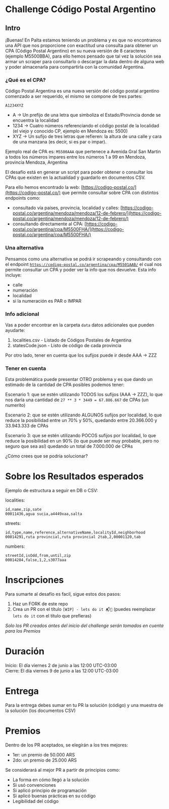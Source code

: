 # Challenge Código Postal Argentino

## Intro

¡Buenas! En Palta estamos teniendo un problema y es que no encontramos una API que nos proporcione con exactitud una consulta para obtener un CPA (Código Postal Argentino) en su nueva versión de 8 caracteres (ejemplo M5500BBA), para ello hemos pensado que tal vez la solución sea armar un scraper para consultarlo o descargar la data dentro de alguna web y poder almacenarla para compartirla con la comunidad Argentina.

### ¿Qué es el CPA?

Código Postal Argentina es una nueva versión del código postal argentino comenzado a ser requerido, el mismo se compone de tres partes:

`A1234XYZ`

- A -> Un prefijo de una letra que simboliza el Estado/Provincia donde se encuentra la localidad
- 1234 -> Cuatro números referenciando el código postal de la localidad (el viejo y conocido CP, ejemplo en Mendoza es: 5500)
- XYZ -> Un sufijo de tres letras que refieren: la altura de una calle y cara de una manzana (es decir, si es par o impar).

Ejemplo real de CPA es: `M5500AAA` que pertenece a Avenida Gral San Martin a todos los números impares entre los números 1 a 99 en Mendoza, provincia Mendoza, Argentina

El desafío está en generar un script para poder obtener o consultar los CPAs que existen en la actualidad y guardarlo en documentos CSV.

Para ello hemos encontrado la web: [https://codigo-postal.co/](https://codigo-postal.co/) que permite consultar sobre CPA con distintos endpoints como:

- consultado vía países, provincia, localidad y calles: [https://codigo-postal.co/argentina/mendoza/mendoza/12-de-febrero/](https://codigo-postal.co/argentina/mendoza/mendoza/12-de-febrero/)
- consultando directamente al CPA: [https://codigo-postal.co/argentina/cpa/M5500FHA/](https://codigo-postal.co/argentina/cpa/M5500FHA/)

### Una alternativa

Pensamos como una alternativa se podrá ir scrapeando y consultando con el endpoint [`https://codigo-postal.co/argentina/cpa/M5501AAB/`](https://codigo-postal.co/argentina/cpa/M5501AAB/) el cual nos permite consultar un CPA y poder ver la info que nos devuelve. Esta info incluye:

- calle
- numeración
- localidad
- si la numeración es PAR o IMPAR

### Info adicional

Vas a poder encontrar en la carpeta `data` datos adicionales que pueden ayudarte:

1. localities.csv - Listado de Códigos Postales de Argentina
2. statesCode.json - Listo de código de cada provincia

Por otro lado, tener en cuenta que los sufijos puede ir desde AAA -> ZZZ

### Tener en cuenta

Esta problemática puede presentar OTRO problema y es que dando un estimado de la cantidad de CPA posibles podemos tener:

Escenario 1: que se estén utilizando TODOS los sufijos (AAA -> ZZZ), lo que nos daría una cantidad de `27 ** 3 * 3449 = 67.886.667` de CPAs (un numerito)

Escenario 2: que se estén utilizando ALGUNOS sufijos por localidad, lo que reduce la posibilidad entre un 70% y 50%, quedando entre 20.366.000 y 33.943.333 de CPAs

Escenario 3: que se estén utilizando POCOS sufijos por localidad, lo que reduce la posibilidad en un 90% (lo que puede ser muy probable, pero no seguro que sea así) quedando un total de 7.000.000 de CPAs

¿Cómo crees que se podría solucionar?

# Sobre los Resultados esperados

Ejemplo de estructura a seguir en DB o CSV:

localities:

```csv
id,name,zip,sate
00011436,agua sucia,a4449xaa,salta
```

streets:

```csv
id,type,name,reference,alternativeName,localityId,neighborhood
00014291,ruta provincial,ruta provincial 2tab,2,00001120,tab
```

numbers:

```csv
streetId,isOdd,from,until,zip
00014284,false,1,2,s3077aaa
```

# Inscripciones

Para sumarte al desafío es facil, sigue estos dos pasos:

1. Haz un FORK de este repo
2. Crea un PR con el título `[WIP] - lets do it 📬🥑` (puedes reemplazar `lets do it` con el título que prefieras)

_Solo los PR creados antes del inicio del challenge serán tomados en cuenta para los Premios_

# Duración

Inicio: El día viernes 2 de junio a las 12:00 UTC-03:00  
Cierre: El día viernes 9 de junio a las 12:00 UTC-03:00

# Entrega

Para la entrega debes sumar en tu PR la solución (código) y una muestra de la solución (los documentos CSV)

# Premios

Dentro de los PR aceptados, se elegirán a los tres mejores:

- 1er: un premio de 50.000 ARS
- 2do: un premio de 25.000 ARS

Se considerará al mejor PR a partir de principios como:

- La forma en cómo llegó a la solución
- Si usó convenciones
- Si aplicó principio de programación
- Si aplicó buenas prácticas en su código
- Legibilidad del código
